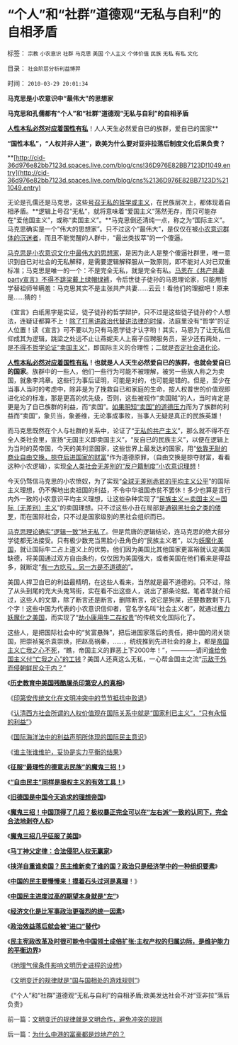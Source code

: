 # “个人”和“社群”道德观“无私与自利”的自相矛盾

标签： `宗教` `小农意识` `社群` `马克思` `美国` `个人主义` `个体价值` `民族` `无私` `有私` `文化` 

目录： `社会阶层分析利益博羿`

时间： `2010-03-29 20:01:34`

**马克思是小农意识中“最伟大”的思想家**

**马克思和孔儒都有“个人”和“社群”道德观“无私与自利”的自相矛盾**

**[**人性本私必然对应着国性有私**](../../../2009/9/27/无私的爱仆主义和有私的爱国.md)**！人人天生必然爱自已的族群，爱自已的国家**

**“国性本私”，“人权并非人道”，欧美为什么要对亚非拉落后制度文化后果负责？**

**[http://cid-36d976e82bb7123d.spaces.live.com/blog/cns!36D976E82BB7123D!1049.entry](http://cid-36d976e82bb7123d.spaces.live.com/blog/cns%2136D976E82BB7123D%211049.entry)

无论是孔儒还是马克思，这些[号召无私的哲学或主义](../../../2009/6/26/无私信仰者人格安附？.md)，在民族层次上，都体现着自相矛盾。**逻辑上号召“无私”，就将意味着“爱国主义”荡然无存，而只可能存在“爱他国主义”，或称“卖国主义”。**马克思倒还清纯一点，称之为“国际主义”。马克思确实是一个“伟大的思想家”。只不过这个“最伟大”，是仅仅在被[小农意识群体的沉迷者](../../../2010/2/21/小农意识是中国农村的灾星.md)，而且不能觉醒的人群中，“最出类拔萃”的一个傻逼。

[马克思是小农意识文化中最伟大的思想家](../../../2009/11/14/小农历史经济中形成的“一无所有”的小农意识.md)，是因为此人是整个傻逼社群里，唯一意识到自已对社会的无私解释，是需要逻辑解释服从一致原则，即不能对人对已双重标准；马克思是唯一的一个：不是完全无私，就是完全有私。[马恩在《共产共妻party宣言》不得不跳梁戴上绿帽绿裤](../../../2009/5/9/人性本私！马列信仰和唯心主义的关系.md)，令后世徒子徒孙的马恩理论家，只能用哲学替祖师爷瞒羞：马克思其实不是主张共产共妻……云云！看他们的理据吧！原来是……猜的！

《宣言》白纸黑字是实证，徒子徒孙的哲学辩护，只不过是这些徒子徒孙的个人想法，连疑证都算不上！[除了打黑讲政治代替讲法律的时侯](../../../2010/2/10/李庄玉娇的政治觉悟和欧元区破产游戏和经济危机.md)，法庭里没有“哲学”的证人位置！读《宣言》可不要以为只有马恩学徒才认字哟！其实，马恩为了让无私信仰成其为逻辑，跳梁之处远不止让燕妮夫人上窑子应聘服务员，至少还有两处，一是[不得不哲学论证“卖国主义”](../../../2009/9/27/无私国际主义才需要打广告做推广.md)，即国际主义的合理性；二就是[否定社会进化论](http://blog.sina.com.cn/s/blog_5563a64d0100ey04.html)。

[**人性本私必然对应着国性有私**](../../../2009/9/27/无私的爱仆主义和有私的爱国.md)**！也就是人人天生必然爱自已的族群，也就会爱自已的国家**。族群中的一些人，他们一些行为可能不被理解，被另一些族人称之为卖国，就象李鸿章。这些行为事后证明，可能是对的，也可能是错的。但是，至少在当事人当时的考虑中，除非是为了挽救自已和家庭的生命，按人权普世的价值观即进化论的标准，那是更高的优先级，否则，这些被视作“卖国贼”的人，当时肯定是更是为了自已族群的利益，而“卖国”。[如果明知“卖国”的道德压力](../../../2009/12/11/疯狂的日本和明智的德国和法国的“卖国英雄”.md)而为了族群的利益而“卖国”，象贝当，象姜维，无论事成事败，当事人无疑是真正的民族英雄！

而马克思既然在个人与社群的关系中，论证了“[无私的共产主义](../../../2010/2/7/共产主义公有制集权的适用环境.md)”，那么就不得不在全人类社会里，宣扬“无国主义即卖国主义”，“反自已的民族主义”，以便在逻辑上为当时的英帝国，今天的美利坚国家，这些世界上最发达的国家，用“[依靠无耻的商业自由交换，掠夺后进国家的财富](../../../2010/1/29/为什么诚信守约是普适价值观的公平标准.md)”作为道德原罪，（自由交换是掠夺财富，看看这种小农逻辑），实现[全人类社会无差别的“反户籍制度”小农意识理想](../../../2009/9/1/地区福利差别有现实合理性.md)！

今天仍骛信马克思的小农愤奴，为了实现“[全球无差别赤贫的平均主义公平](../../../2009/8/27/仇富的目的是为了均赤贫的社会公平？.md)”的国际主义理想，仍不懈地出卖祖国的利益，不令中华祖国赤贫不罢休！多少也算是言行内外一致的小农意识平均主义理想，让这些杂种实现了“[民族主义＝卖国主义＝国际（无差别）主义](../../../2009/9/29/民族主义可以是卖国手段，爱国与卖国可以逻辑等效.md)”的卖国理想。只不过这些小丑在局部是[通钢黑社会之类的偻罗](http://darthvad.blog.sohu.com/129285618.html)，而在国际社会，只不过是国家级别的黑社会组织而已。

[马克思理论确实“逻辑一致”地无私了](../../../2009/5/9/人性本私！马列信仰和唯心主义的关系.md)。但是荒唐的逻辑结论，连马克思的绝大部分学徒都无法接受。只有极少数充当黑脸小丑角色的“民族主义者”，以为[妖魔化美国](../../../2009/12/16/妖魔化他国异族有快感吗？.md)，就让国际牛二占上道义上的优势。他们因为美国比其他国家更富裕就认定美国缺德，将美国通过双方自由条约，仅仅因为美国强大，或者美国在他们看来是得益多，就断定“[有一方吃亏，另一方是不道德的](../../../2009/10/10/人性有私和个人主义的区别，人权社会契约责任.md)”。

美国人捍卫自已的利益最精明，在这些人看来，当然就是最不道德的。只不过，除了从头到尾的充大头鬼骂街，实在看不出这些人，说出了那条论据。笔者早就介绍过，这些人的文章，除了断言还是断言，删除断言，说它是狗屎，还要数数剩下几个字！这些中国为代表的小农意识信仰者，官名学名叫“社会主义者”，就通过[极力妖魔化之美国](../../../2008/11/27/血的教训：不要妖魔化敌人.md)，而实现了“[劫小康用牛二存权贵](../../../2009/10/13/两千年社稷延寿之九字真言.md)”的传统文化国际化了。

这些人，是把国际社会中的“贫富悬殊”，把后进国家落后的责任，把中国的闭关锁国，把崇祯冤杀袁崇焕，把赵高祸秦，……，统统推到先进社会的身上，都是[帝国主义亡我之心不死](http://blog.sina.com.cn/s/blog_5563a64d0100ewq3.html)，“瞧，帝国主义的罪恶上下2000年！”，————请问[谁给帝国主义付“亡我之心”的工钱](../../../2009/12/25/自力更生国防建设是小农意识历史经验.md)？美国人还真这么无私，一心帮金国主之流“[示敌于外而侵朝鲜民众于内？](../../../2009/6/15/制造中外文明冲突的国内利益链.md)”

《[**历史教育中美国残酷屠杀印第安人的真相**](../../../2009/7/6/美国残酷屠杀印第安人的历史真相.md)》

《[印第安传统文化在文明冲突中的节节抵抗中败退](../../../2009/7/6/印第安传统文化在文明冲突中的节节抵抗中败退.md)》

《[认清西方社会所谓的人权价值观在国际关系中就是“国家利已主义”，“只有永恒的利益”](../../../2009/6/14/认清西方社会所谓的人权价值观的真相.md)》

《[国际海洋法中的利益声明所体现的国际民主意识](../../../2009/4/7/谁主张谁维护的现代国际法；海洋法的利益声明.md)》

《[谁主张谁维护，妥协是实力平衡的结果](../../../2009/9/3/谁主张谁维护，妥协是实力平衡的结果.md)》

《[**征服“最理性的德意志民族”的魔鬼三招！**](../../../2010/3/17/征服“最理性的德意志民族”的魔鬼三招！.md)》

《[**“自由民主”同样是极权主义的有效工具！**](../../../2010/3/18/“自由平等”同样是极权主义的有效工具！.md)》

《[**旧德国是中国今天追求的理想帝国**](../../../2009/6/29/法式民主可能方便了民粹希特勒上台.md)》

《[**魔鬼三招！中国顶得了几招？极权暴正完全可以在“左右派”一致的认同下，完全合法地剥夺人权**](../../../2010/3/19/魔鬼三招！中国顶得了几招？.md)》

《[**魔鬼三招几乎征服了美国**](../../../2010/3/19/魔鬼三招几乎征服了美国.md)》

《[**马丁神父定律：合法侵犯人权无赢家**](../../../2010/3/20/马丁神父定律：“合法侵犯人权”无赢家.md)》

《[**挟洋自重谁卖国？民主维新卖了谁的国？政治只是经济学中的一种组织要素**](../../../2010/3/20/政治只是经济学中的一种组织要素.md)》

《[**中国的民主要慢慢来！摸着石头过河是真理**](../../../2010/3/21/中国的民主要慢慢来！摸着石头过河是真理！.md)！》

《[**中国民主进度过高的期望本身就是“左”**](../../../2010/3/21/警惕中国民主进度过高的期望.md)》

《[**经济文化是比军事政治更强烈的统一因素**](../../../2010/3/22/经济文化是比军事政治更强烈的统一因素.md)》

《[**政治效益落后就会被“进口”替代**](../../../2010/3/22/中国应该开始学会讲实力.md)》

《[**民主宪政改革及时很可能令中国领土成倍扩张;主权产权的归属边际，是维护能力的平衡边界**](../../../2010/3/22/中国应该开始学会讲实力.md)》

《[地理气侯条件影响文明历史进程的设想](../../../2010/3/24/地理气侯条件影响文明历史进程的设想.md)》

《[文明变迁的规律就是“国与国相处的游戏规则”](../../../2010/3/29/文明变迁的规律就是文明合作，避免冲突的规则.md)》

《“个人”和“社群”道德观“无私与自利”的自相矛盾;欧美发达社会不对“亚非拉”落后负责》



前一篇：[文明变迁的规律就是文明合作，避免冲突的规则](../../../2010/3/29/文明变迁的规律就是文明合作，避免冲突的规则.md)

后一篇：[为什么中港的富豪都是炒地产的？](../../../2010/3/30/为什么中港的富豪都是炒地产的？.md)